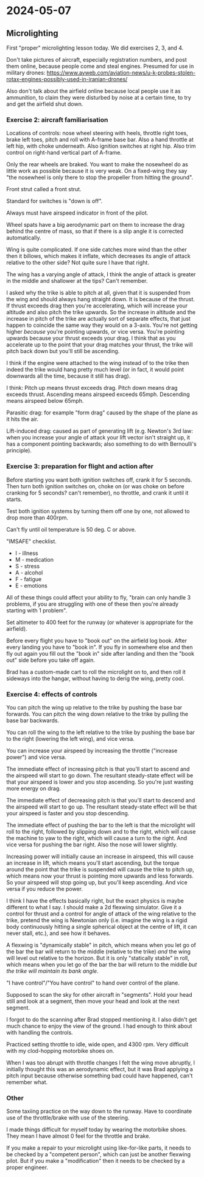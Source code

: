# 2024-05-07

## Microlighting

First "proper" microlighting lesson today. We did exercises 2, 3, and 4.

Don't take pictures of aircraft, especially registration numbers, and post them online, because people come and steal engines.
Presumed for use in military drones:
https://www.avweb.com/aviation-news/u-k-probes-stolen-rotax-engines-possibly-used-in-iranian-drones/

Also don't talk about the airfield online because local people use it as ammunition, to claim they were disturbed by noise at a certain
time, to try and get the airfield shut down.

### Exercise 2: aircraft familiarisation

Locations of controls: nose wheel steering with heels, throttle right toes, brake left toes, pitch and roll with A-frame base bar.
Also a hand throttle at left hip, with choke underneath. Also ignition switches at right hip. Also trim control on right-hand
vertical part of A-frame.

Only the rear wheels are braked. You want to make the nosewheel do as little work as possible because it is very weak. On
a fixed-wing they say "the nosewheel is only there to stop the propeller from hitting the ground".

Front strut called a front strut.

Standard for switches is "down is off".

Always must have airspeed indicator in front of the pilot.

Wheel spats have a big aerodynamic part on them to increase the drag behind the centre of mass, so that if there is a slip angle
it is corrected automatically.

Wing is quite complicated. If one side catches more wind than the other then it billows, which makes it inflate, which decreases
its angle of attack relative to the other side? Not quite sure I have that right.

The wing has a varying angle of attack, I think the angle of attack is greater in the middle and shallower at the tips? Can't remember.

I asked why the trike is able to pitch at all, given that it is suspended from the wing and should always hang straight down. It
is because of the thrust. If thrust exceeds drag then you're accelerating, which will increase your altitude and also pitch the trike upwards.
So the increase in altitude and the increase in pitch of the trike are actually sort of separate effects, that just happen to coincide the same
way they would on a 3-axis. You're not getting higher *because* you're pointing upwards, or vice versa. You're pointing upwards because
your thrust exceeds your drag. I think that as you accelerate up to the point that your drag matches your thrust, the trike will pitch
back down but you'll still be ascending.

I think if the engine were attached to the wing instead of to the trike then indeed the trike would hang
pretty much level (or in fact, it would point downwards all the time, because it still has drag).

I think: Pitch up means thrust exceeds drag. Pitch down means drag exceeds thrust. Ascending means airspeed exceeds 65mph. Descending means
airspeed below 65mph.

Parasitic drag: for example "form drag" caused by the shape of the plane as it hits the air.

Lift-induced drag: caused as part of generating lift (e.g. Newton's 3rd law: when you increase your angle of attack
your lift vector isn't straight up, it has a component pointing backwards; also something to do with Bernoulli's principle).

### Exercise 3: preparation for flight and action after

Before starting you want both ignition switches off, crank it for 5 seconds. Then turn both ignition switches on, choke on (or was choke
on before cranking for 5 seconds? can't remember), no throttle, and crank it until it starts.

Test both ignition systems by turning them off one by one, not allowed to drop more than 400rpm.

Can't fly until oil temperature is 50 deg. C or above.

"IMSAFE" checklist.

 * I - illness
 * M - medication
 * S - stress
 * A - alcohol
 * F - fatigue
 * E - emotions

All of these things could affect your ability to fly, "brain can only handle 3 problems, if you are struggling with one of these
then you're already starting with 1 problem".

Set altimeter to 400 feet for the runway (or whatever is appropriate for the airfield).

Before every flight you have to "book out" on the airfield log book. After every landing you have to "book in". If you fly in
somewhere else and then fly out again you fill out the "book in" side after landing and then the "book out" side before you take
off again.

Brad has a custom-made cart to roll the
microlight on to, and then roll it sideways into the hangar, without having to derig the wing, pretty cool.

### Exercise 4: effects of controls

You can pitch the wing up relative to the trike by pushing the base bar forwards. You can pitch the wing down relative
to the trike by pulling the base bar backwards.

You can roll the wing to the left relative to the trike by pushing the base bar to the right (lowering the left wing),
and vice versa.

You can increase your airspeed by increasing the throttle ("increase power") and vice versa.

The immediate effect of increasing pitch is that you'll start to ascend and the airspeed will start to go down. The resultant
steady-state effect will be that your airspeed is lower and you stop ascending. So you're just wasting more energy on drag.

The immediate effect of decreasing pitch is that you'll start to descend and the airspeed will start to go up. The resultant
steady-state effect will be that your airspeed is faster and you stop descending.

The immediate effect of pushing the bar to the left is that the microlight will roll to the right, followed by slipping
down and to the right, which will cause the machine to yaw to the right, which will cause a turn to the right. And vice
versa for pushing the bar right.
Also the nose will lower slightly.

Increasing power will initially cause an increase in airspeed, this will cause an increase in lift, which means you'll start
ascending, but the torque around the point that the trike is suspended will cause the trike to pitch up, which means now your thrust
is pointing more upwards and less forwards. So your airspeed will stop going up, but you'll keep ascending. And vice versa if
you reduce the power.

I think I have the effects basically right, but the exact physics is maybe different to what I say. I should make a 2d
flexwing simulator. Give it a control for thrust and a control for angle of attack of the wing relative to the trike,
pretend the wing is Newtonian only (i.e. imagine the wing is a rigid body continuously hitting a single spherical object at the centre of lift, it
can never stall, etc.), and see how it behaves.

A flexwing is "dynamically stable" in pitch, which means when you let go of the bar the bar will return to the middle (relative to
the trike) *and* the wing will level out relative to the horizon. But it is only "statically stable" in roll, which means when
you let go of the bar the bar will return to the middle *but the trike will maintain its bank angle*.

"I have control"/"You have control" to hand over control of the plane.

Supposed to scan the sky for other aircraft in "segments". Hold your head still and look at a segment, then move your
head and look at the next segment.

I forgot to do the scanning after Brad stopped mentioning it. I also didn't get much chance to enjoy
the view of the ground. I had enough to think about with handling the controls.

Practiced setting throttle to idle, wide open, and 4300 rpm. Very difficult with my clod-hopping motorbike shoes on.

When I was too abrupt with throttle changes I felt the wing move abruptly, I initially thought this was an aerodynamic effect,
but it was Brad applying a pitch input because otherwise something bad could have happened, can't remember what.

### Other

Some taxiing practice on the way down to the runway. Have to coordinate use of the throttle/brake with use of the steering.

I made things difficult for myself today by wearing the motorbike shoes. They mean I have almost 0 feel
for the throttle and brake.

If you make a repair to your microlight using like-for-like parts, it needs to be checked by a "competent person", which can
just be another flexwing pilot. But if you make a "modification" then it needs to be checked by a proper engineer.
